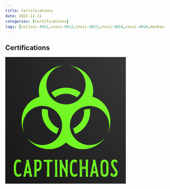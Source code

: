 ```yaml
---
title: Certifications
date: 2022-12-11
categories: [Certifications]
tags: [nstissi-4011,cnssi-4012,cnssi-4013,cnssi-4014,cnssi-4016,mechanical-drafter,computer-electronics]
---
```


## Certifications

![NSTISSI 4011](/_data/PDF-Doc-Folder/Screenshot_20221210_063013.png)

